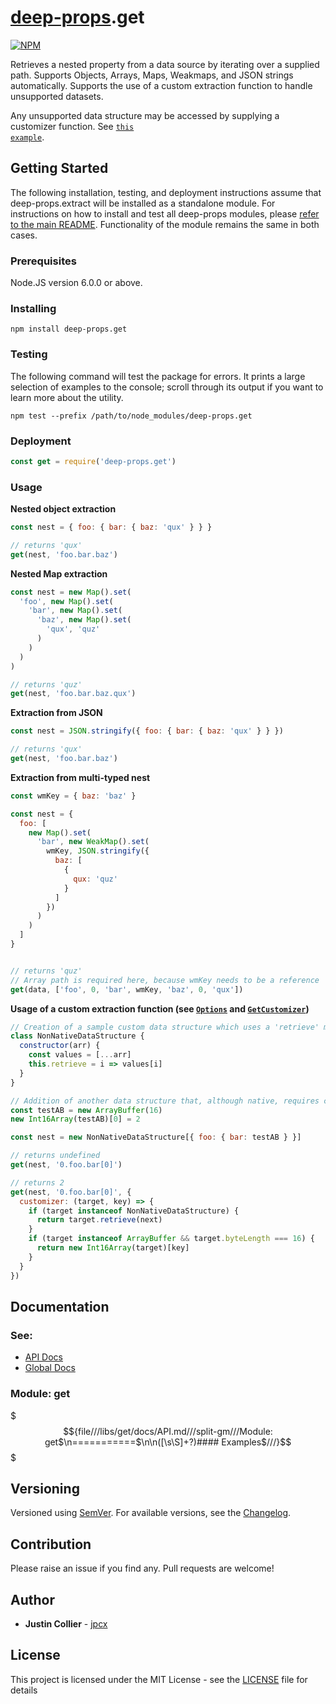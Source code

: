 # [deep-props](https://github.com/jpcx/deep-props/blob/$$${alias///deep-props_tag///}$$$/README.md).get

[![NPM](https://nodei.co/npm/deep-props.get.png)](https://nodei.co/npm/deep-props.get/)

Retrieves a nested property from a data source by iterating over a supplied path. Supports Objects, Arrays, Maps, Weakmaps, and JSON strings automatically. Supports the use of a custom extraction function to handle unsupported datasets.

Any unsupported data structure may be accessed by supplying a customizer function. See [<code>this example</code>](#customizer_example).

## Getting Started

The following installation, testing, and deployment instructions assume that deep-props.extract will be installed as a standalone module. For instructions on how to install and test all deep-props modules, please [refer to the main README](https://github.com/jpcx/deep-props/blob/$$${alias///deep-props_tag///}$$$/README.md). Functionality of the module remains the same in both cases.

### Prerequisites

Node.JS version 6.0.0 or above.

### Installing

```console
npm install deep-props.get
```

### Testing

The following command will test the package for errors. It prints a large selection of examples to the console; scroll through its output if you want to learn more about the utility.

```console
npm test --prefix /path/to/node_modules/deep-props.get
```

### Deployment

```js
const get = require('deep-props.get')
```

### Usage

**Nested object extraction**
```js
const nest = { foo: { bar: { baz: 'qux' } } }

// returns 'qux'
get(nest, 'foo.bar.baz')
```

**Nested Map extraction**
```js
const nest = new Map().set(
  'foo', new Map().set(
    'bar', new Map().set(
      'baz', new Map().set(
        'qux', 'quz'
      )
    )
  )
)

// returns 'quz'
get(nest, 'foo.bar.baz.qux')
```

**Extraction from JSON**
```js
const nest = JSON.stringify({ foo: { bar: { baz: 'qux' } } })

// returns 'qux'
get(nest, 'foo.bar.baz')
```

**Extraction from multi-typed nest**
```js
const wmKey = { baz: 'baz' }

const nest = {
  foo: [
    new Map().set(
      'bar', new WeakMap().set(
        wmKey, JSON.stringify({
          baz: [
            {
              qux: 'quz'
            }
          ]
        })
      )
    )
  ]
}


// returns 'quz'
// Array path is required here, because wmKey needs to be a reference
get(data, ['foo', 0, 'bar', wmKey, 'baz', 0, 'qux'])
```

<a name="customizer_example"></a>

**Usage of a custom extraction function (see [<code>Options</code>](https://github.com/jpcx/deep-props.get/blob/$$${alias///deep-props.get_tag///}$$$/docs/global.md#~Options) and [<code>GetCustomizer</code>](https://github.com/jpcx/deep-props.get/blob/$$${alias///deep-props.get_tag///}$$$/docs/global.md#~GetCustomizer))**
```js
// Creation of a sample custom data structure which uses a 'retrieve' method for data access.
class NonNativeDataStructure {
  constructor(arr) {
    const values = [...arr]
    this.retrieve = i => values[i]
  }
}

// Addition of another data structure that, although native, requires custom extraction instructions
const testAB = new ArrayBuffer(16)
new Int16Array(testAB)[0] = 2

const nest = new NonNativeDataStructure[{ foo: { bar: testAB } }]

// returns undefined
get(nest, '0.foo.bar[0]')

// returns 2
get(nest, '0.foo.bar[0]', {
  customizer: (target, key) => {
    if (target instanceof NonNativeDataStructure) {
      return target.retrieve(next)
    }
    if (target instanceof ArrayBuffer && target.byteLength === 16) {
      return new Int16Array(target)[key]
    }
  }
})
```

## Documentation

### See:
* [API Docs](https://github.com/jpcx/deep-props.get/blob/$$${alias///deep-props.get_tag///}$$$/docs/API.md)
* [Global Docs](https://github.com/jpcx/deep-props.get/blob/$$${alias///deep-props.get_tag///}$$$/docs/global.md)

### Module: get

$$${file///libs/get/docs/API.md///split-gm///Module: get$\n===========$\n\n([\s\S]+?)#### Examples$///}$$$

## Versioning

Versioned using [SemVer](http://semver.org/). For available versions, see the [Changelog](https://github.com/jpcx/deep-props.get/blob/$$${alias///deep-props.get_tag///}$$$/CHANGELOG.md).

## Contribution

Please raise an issue if you find any. Pull requests are welcome!

## Author

* **Justin Collier** - [jpcx](https://github.com/jpcx)

## License

This project is licensed under the MIT License - see the [LICENSE](https://github.com/jpcx/deep-props.get/blob/$$${alias///deep-props.get_tag///}$$$/LICENSE) file for details
